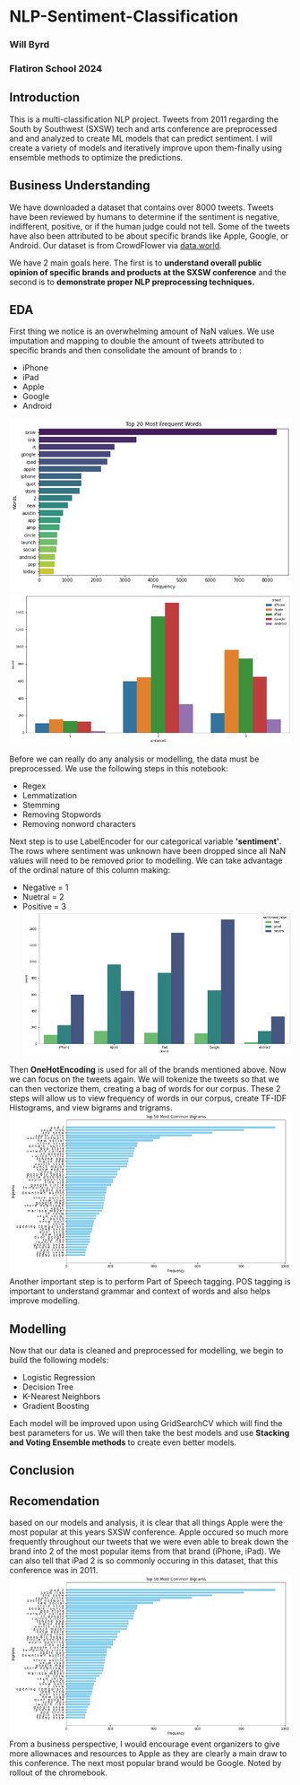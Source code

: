 # NLP-Sentiment-Classification
### Will Byrd
### Flatiron School 2024

## Introduction

This is a multi-classification NLP project.  Tweets from 2011 regarding the South by Southwest (SXSW) tech and arts conference are preprocessed and and analyzed to create ML models that can predict sentiment.  I will create a variety of models and iteratively improve upon them-finally using ensemble methods to optimize the predictions.

## Business Understanding

We have downloaded a dataset that contains over 8000 tweets.  Tweets have been reviewed by humans to determine if the sentiment is negative, indifferent, positive, or if the human judge could not tell.  Some of the tweets have also been attributed to be about specific brands like Apple, Google, or Android.  Our dataset is from CrowdFlower via [data.world](https://data.world/crowdflower/brands-and-product-emotions).   
  
We have 2 main goals here.  The first is to **understand overall public opinion of specific brands and products at the SXSW conference** and the second is to **demonstrate proper NLP preprocessing techniques.**
  
## EDA
First thing we notice is an overwhelming amount of NaN values.  We use imputation and mapping to double the amount of tweets attributed to specific brands and then consolidate the amount of brands to :  
* iPhone  
* iPad  
* Apple  
* Google  
* Android  

![Word frequency](images/word_freq.png)
![Sentiment of brand reformatted](images/sentiment_brand.png)

Before we can really do any analysis or modelling, the data must be preprocessed.  We use the following steps in this notebook:

* Regex
* Lemmatization
* Stemming
* Removing Stopwords
* Removing nonword characters  

Next step is to use LabelEncoder for our categorical variable **'sentiment'**.  The rows where sentiment was unknown have been dropped since all NaN values will need to be removed prior to modelling.  We can take advantage of the ordinal nature of this column making:  

* Negative = 1
* Nuetral = 2
* Positive = 3  
![Sentiment of each brand](images/brand_sentiment.png)

Then **OneHotEncoding** is used for all of the brands mentioned above.  Now we can focus on the tweets again.  We will tokenize the tweets so that we can then vectorize them, creating a bag of words for our corpus.  These 2 steps will allow us to view frequency of words in our corpus, create TF-IDF Histograms, and view bigrams and trigrams.  
![Top 50 Bigrams](images/most_common_bigrams.png)
Another important step is to perform Part of Speech tagging.  POS tagging is important to understand grammar and context of words and also helps improve modelling.

## Modelling

Now that our data is cleaned and preprocessed for modelling, we begin to build the following models:

* Logistic Regression
* Decision Tree
* K-Nearest Neighbors
* Gradient Boosting

Each model will be improved upon using GridSearchCV which will find the best parameters for us.  We will then take the best models and use **Stacking and Voting Ensemble methods** to create even better models.

## Conclusion

## Recomendation
based on our models and analysis, it is clear that all things Apple were the most popular at this years SXSW conference.  Apple occured so much more frequently throughout our tweets that we were even able to break down the brand into 2 of the most popular items from that brand (iPhone, iPad).  We can also tell that iPad 2 is so commonly occuring in this dataset, that this conference was in 2011.
![Top 50 Bigrams](images/most_common_bigrams.png)
From a business perspective, I would encourage event organizers to give more allownaces and resources to Apple as they are clearly a main draw to this conference.  The next most popular brand would be Google.  Noted by rollout of the chromebook.






